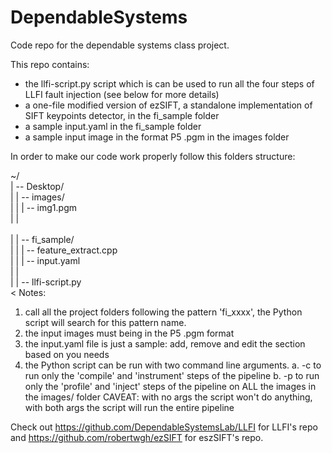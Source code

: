 # DependableSystems
Code repo for the dependable systems class project.

This repo contains:
- the llfi-script.py script which is can be used to run all the four steps of LLFI fault injection (see below for more details)
- a one-file modified version of ezSIFT, a standalone implementation of SIFT keypoints detector, in the fi_sample folder
- a sample input.yaml in the fi_sample folder
- a sample input image in the format P5 .pgm in the images folder

In order to make our code work properly follow this folders structure:

~/</br>
| -- Desktop/</br>
|     | -- images/</br>
|     |     | -- img1.pgm</br>
|     | </br>     
|     | -- fi_sample/</br>
|     |     | -- feature_extract.cpp</br>
|     |     | -- input.yaml</br>
|     |    </br> 
|     | -- llfi-script.py</br>
<
Notes:
1. call all the project folders following the pattern 'fi_xxxx', the Python script will search for this pattern name.
2. the input images must being in the P5 .pgm format
3. the input.yaml file is just a sample: add, remove and edit the section based on you needs
4. the Python script can be run with two command line arguments.
    a. -c to run only the 'compile' and 'instrument' steps of the pipeline
    b. -p to run only the 'profile' and 'inject' steps of the pipeline on ALL the images in the images/ folder
    CAVEAT: with no args the script won't do anything, with both args the script will run the entire pipeline


Check out https://github.com/DependableSystemsLab/LLFI for LLFI's repo
and https://github.com/robertwgh/ezSIFT for eszSIFT's repo.
